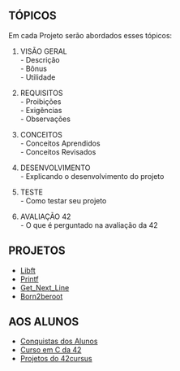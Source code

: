 ## TÓPICOS
Em cada Projeto serão abordados esses tópicos:
1. VISÃO GERAL<br>
\- Descrição<br>
\- Bônus<br>
\- Utilidade<br>

2. REQUISITOS<br>
\- Proibições<br>
\- Exigências<br>
\- Observações

3. CONCEITOS<br>
\- Conceitos Aprendidos<br>
\- Conceitos Revisados

4. DESENVOLVIMENTO<br>
\- Explicando o desenvolvimento do projeto<br>

5. TESTE<br>
\- Como testar seu projeto<br>

6. AVALIAÇÃO 42<br>
\- O que é perguntado na avaliação da 42<br>

## PROJETOS
- [Libft](https://github.com/danielmourajc/42cursus/tree/main/01%20LIBFT)<br>
- [Printf](https://github.com/danielmourajc/42cursus/tree/main/02%20PRINTF)<br>
- [Get_Next_Line](https://github.com/danielmourajc/42cursus/tree/main/03%20GET_NEXT_LINE)<br>
- [Born2beroot](https://github.com/danielmourajc/42cursus/tree/main/04%20BORN2BEROOT)<br>


## AOS ALUNOS
- [Conquistas dos Alunos](https://github.com/danielmourajc/42cursus/blob/main/Conquistas%20dos%20Alunos%2042.md)
- [Curso em C da 42](https://github.com/danielmourajc/42cursus/blob/main/Curso%20em%20C%20da%2042%20(Youtube).md)
- [Projetos do 42cursus](https://github.com/danielmourajc/42cursus/blob/main/Lista%20dos%20Projetos%20do%2042Cursus.md)
